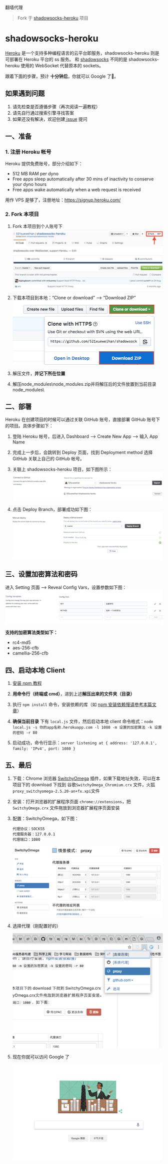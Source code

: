 翻墙代理

> Fork 于 [shadowsocks-heroku](https://github.com/mrluanma/shadowsocks-heroku) 项目

# shadowsocks-heroku
[Heroku](https://www.heroku.com/) 是一个支持多种编程语言的云平台即服务，shadowsocks-heroku 则是可部署在 Heroku 平台的 ss 服务。
和 [shadowsocks](https://github.com/clowwindy/shadowsocks) 不同的是 shadowsocks-heroku 使用的 WebSocket 代替原本的 sockets。

跟着下面的步骤，预计 **十分钟后**，你就可以 Google 了👻。

## 如果遇到问题
1. 请先检查是否遵循步骤（再次阅读一遍教程）
2. 请先自行通过搜索引擎寻找答案
3. 如果还没有解决，欢迎创建[ issue](https://github.com/521xueweihan/shadowsocks-heroku/issues/new) 提问

## 一、准备

### 1. 注册 Heroku 帐号
Heroku 提供免费账号，部分介绍如下：
- 512 MB RAM per dyno
- Free apps sleep automatically after 30 mins of inactivity to conserve your dyno hours
- Free apps wake automatically when a web request is received

用作 VPS 是够了，注册地址：https://signup.heroku.com/

### 2. Fork 本项目
1. Fork 本项目到个人账号下
    ![](https://github.com/brucezhcw/shadowsocks-heroku/blob/rm/img/4-min.png)

2. 下载本项目到本地：“Clone or download” ——> “Download ZIP”
    ![](https://github.com/brucezhcw/shadowsocks-heroku/blob/rm/img/8-min.png)

3. 解压文件，**并记下所在位置**
4. 解压node_modules\node_modules.zip并将解压后的文件放置到当前目录node_modules\

## 二、部署
Heroku 在创建项目的时候可以通过关联 GitHub 账号，直接部署 GitHub 账号下的项目。具体步骤如下：

1. 登陆 Heroku 帐号，后进入 Dashboard ——> Create New App ——> 输入 App Name

2. 完成上一步后，会跳转到 Deploy 页面，找到 Deployment method 选择 GitHub 关联上自己的 GitHub 帐号。

3. 关联上 shadowsocks-heroku 项目，如下图所示：
    ![](https://github.com/brucezhcw/shadowsocks-heroku/blob/rm/img/1-min.png)

4. 点击 Deploy Branch，部署成功如下图：
    ![](https://github.com/brucezhcw/shadowsocks-heroku/blob/rm/img/2-min.png)

## 三、设置加密算法和密码
进入 Setting 页面 ——> Reveal Config Vars，设置参数如下图：
![](https://github.com/brucezhcw/shadowsocks-heroku/blob/rm/img/3-min.png)

**支持的加密算法类型如下：**  
- rc4-md5
- aes-256-cfb
- camellia-256-cfb

## 四、启动本地 Client
1. [安装 npm 教程](http://www.liaoxuefeng.com/wiki/001434446689867b27157e896e74d51a89c25cc8b43bdb3000/00143450141843488beddae2a1044cab5acb5125baf0882000)

2. **用命令行（终端或 cmd）**，进到上述**解压出来的文件夹（目录）**

3. 执行 `npm install` 命令，安装依赖的库（如 [npm 安装依赖慢请参考本篇文章](http://www.cnblogs.com/xueweihan/p/5491730.html)）

4. **确保当前目录** 下有 `local.js` 文件，然后启动本地 client 命令格式：`node local.js -s 你的app名称.herokuapp.com -l 1080 -m 设置的加密算法 -k 设置的密码 -r 80`

5. 启动成功，命令行显示：`server listening at { address: '127.0.0.1', family: 'IPv4', port: 1080 }`

## 五、最后
1. 下载：Chrome 浏览器 [SwitchyOmega](https://github.com/FelisCatus/SwitchyOmega/releases/) 插件，如果下载地址失效，可以在本项目下的 download 下找到 谷歌`SwitchyOmega_Chromium.crx` 文件，火狐`proxy_switchyomega-2.5.20-an+fx.xpi`文件

2. 安装：打开浏览器的扩展程序页面 `chrome://extensions`，把 `SwitchyOmega.crx` 文件拖放到浏览器扩展程序页面安装

3. 配置：SwitchyOmega，如下图：
    ```
    代理协议：SOCKS5
    代理服务器：127.0.0.1
    代理端口：1080
    ```

    ![](https://github.com/brucezhcw/shadowsocks-heroku/blob/rm/img/5-min.png)

4. 选择代理（刚配置好的）

    ![](https://github.com/brucezhcw/shadowsocks-heroku/blob/rm/img/6-min.png)

5. 现在你就可以访问 Google 了

    ![](https://github.com/brucezhcw/shadowsocks-heroku/blob/rm/img/7-min.png)
